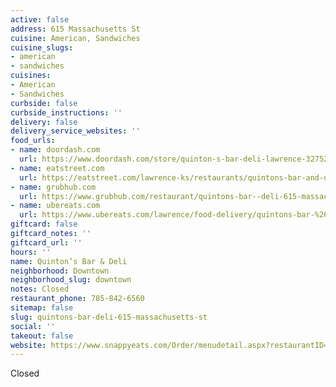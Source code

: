 ```yaml
---
active: false
address: 615 Massachusetts St
cuisine: American, Sandwiches
cuisine_slugs:
- american
- sandwiches
cuisines:
- American
- Sandwiches
curbside: false
curbside_instructions: ''
delivery: false
delivery_service_websites: ''
food_urls:
- name: doordash.com
  url: https://www.doordash.com/store/quinton-s-bar-deli-lawrence-327524/en-US
- name: eatstreet.com
  url: https://eatstreet.com/lawrence-ks/restaurants/quintons-bar-and-deli
- name: grubhub.com
  url: https://www.grubhub.com/restaurant/quintons-bar--deli-615-massachusetts-st-lawrence/1403501
- name: ubereats.com
  url: https://www.ubereats.com/lawrence/food-delivery/quintons-bar-%26-deli/BHXw1CRcR0CSBGlnA2CCaw
giftcard: false
giftcard_notes: ''
giftcard_url: ''
hours: ''
name: Quinton’s Bar & Deli
neighborhood: Downtown
neighborhood_slug: downtown
notes: Closed
restaurant_phone: 785-842-6560
sitemap: false
slug: quintons-bar-deli-615-massachusetts-st
social: ''
takeout: false
website: https://www.snappyeats.com/Order/menudetail.aspx?restaurantID=5020#!/category/
---
```


Closed